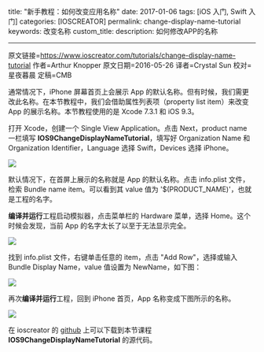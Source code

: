 title: "新手教程：如何改变应用名称"
date: 2017-01-06
tags: [iOS 入门, Swift 入门]
categories: [IOSCREATOR]
permalink: change-display-name-tutorial
keywords: 改变名称
custom_title: 
description: 如何修改APP的名称

---
原文链接=https://www.ioscreator.com/tutorials/change-display-name-tutorial
作者=Arthur Knopper
原文日期=2016-05-26
译者=Crystal Sun
校对=星夜暮晨
定稿=CMB

<!--此处开始正文-->

通常情况下，iPhone 屏幕首页上会展示 App 的默认名称。但有时候，我们需更改此名称。在本节教程中，我们会借助属性列表项（property list item）来改变 App 的展示名称。本节教程使用的是 Xcode 7.3.1 和 iOS 9.3。

<!--more-->

打开 Xcode，创建一个 Single View Application。点击 Next，product name 一栏填写 **IOS9ChangeDisplayNameTutorial**，填写好 Organization Name 和 Organization Identifier，Language 选择 Swift，Devices 选择 iPhone。

![](https://static1.squarespace.com/static/52428a0ae4b0c4a5c2a2cede/t/5744a989b654f9296242ead7/1464117654024/?format=750w)

默认情况下，在首屏上展示的名称就是 App 的默认名称。点击 info.plist 文件，检索 Bundle name item。可以看到其 value 值为 '$(PRODUCT_NAME)'，也就是工程的名字。

**编译并运行**工程启动模拟器，点击菜单栏的 Hardware 菜单，选择 Home。这个时候会发现，当前 App 的名字太长了以至于无法显示完全。

![](https://static1.squarespace.com/static/52428a0ae4b0c4a5c2a2cede/t/5744aaf620c647d51f31d1ee/1464118017542/?format=750w)

找到 info.plist 文件，右键单击任意的 item，点击 "Add Row"，选择或输入 Bundle Display Name，value 值设置为 NewName，如下图：

![](https://static1.squarespace.com/static/52428a0ae4b0c4a5c2a2cede/t/5744b4853c44d831afc28fa8/1464120462846/?format=750w)

再次**编译并运行**工程，回到 iPhone 首页，App 名称变成下图所示的名称。

![](https://static1.squarespace.com/static/52428a0ae4b0c4a5c2a2cede/t/5744b82d5559866f426c89b8/1464121404798/?format=750w)

在 ioscreator 的 [github](https://github.com/ioscreator/ioscreator) 上可以下载到本节课程 **IOS9ChangeDisplayNameTutorial** 的源代码。